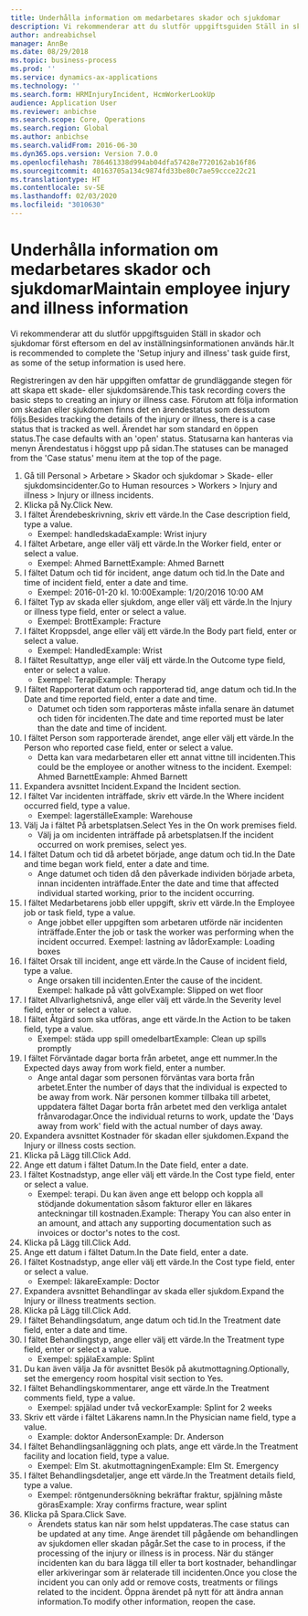 ```yaml
---
title: Underhålla information om medarbetares skador och sjukdomar
description: Vi rekommenderar att du slutför uppgiftsguiden Ställ in skador och sjukdomar först eftersom en del av inställningsinformationen används här.
author: andreabichsel
manager: AnnBe
ms.date: 08/29/2018
ms.topic: business-process
ms.prod: ''
ms.service: dynamics-ax-applications
ms.technology: ''
ms.search.form: HRMInjuryIncident, HcmWorkerLookUp
audience: Application User
ms.reviewer: anbichse
ms.search.scope: Core, Operations
ms.search.region: Global
ms.author: anbichse
ms.search.validFrom: 2016-06-30
ms.dyn365.ops.version: Version 7.0.0
ms.openlocfilehash: 786461338d994ab04dfa57428e7720162ab16f86
ms.sourcegitcommit: 40163705a134c9874fd33be80c7ae59ccce22c21
ms.translationtype: HT
ms.contentlocale: sv-SE
ms.lasthandoff: 02/03/2020
ms.locfileid: "3010630"
---
```

# <a name="maintain-employee-injury-and-illness-information"></a><span data-ttu-id="8b1a2-103">Underhålla information om medarbetares skador och sjukdomar</span><span class="sxs-lookup"><span data-stu-id="8b1a2-103">Maintain employee injury and illness information</span></span>



<span data-ttu-id="8b1a2-104">Vi rekommenderar att du slutför uppgiftsguiden Ställ in skador och sjukdomar först eftersom en del av inställningsinformationen används här.</span><span class="sxs-lookup"><span data-stu-id="8b1a2-104">It is recommended to complete the 'Setup injury and illness' task guide first, as some of the setup information is used here.</span></span> 



<span data-ttu-id="8b1a2-105">Registreringen av den här uppgiften omfattar de grundläggande stegen för att skapa ett skade- eller sjukdomsärende.</span><span class="sxs-lookup"><span data-stu-id="8b1a2-105">This task recording covers the basic steps to creating an injury or illness case.</span></span> <span data-ttu-id="8b1a2-106">Förutom att följa information om skadan eller sjukdomen finns det en ärendestatus som dessutom följs.</span><span class="sxs-lookup"><span data-stu-id="8b1a2-106">Besides tracking the details of the injury or illness, there is a case status that is tracked as well.</span></span>  <span data-ttu-id="8b1a2-107">Ärendet har som standard en öppen status.</span><span class="sxs-lookup"><span data-stu-id="8b1a2-107">The case defaults with an 'open' status.</span></span>  <span data-ttu-id="8b1a2-108">Statusarna kan hanteras via menyn Ärendestatus i höggst upp på sidan.</span><span class="sxs-lookup"><span data-stu-id="8b1a2-108">The statuses can be managed from the 'Case status' menu item at the top of the page.</span></span>

1. <span data-ttu-id="8b1a2-109">Gå till Personal > Arbetare > Skador och sjukdomar > Skade- eller sjukdomsincidenter.</span><span class="sxs-lookup"><span data-stu-id="8b1a2-109">Go to Human resources > Workers > Injury and illness > Injury or illness incidents.</span></span>
2. <span data-ttu-id="8b1a2-110">Klicka på Ny.</span><span class="sxs-lookup"><span data-stu-id="8b1a2-110">Click New.</span></span>
3. <span data-ttu-id="8b1a2-111">I fältet Ärendebeskrivning, skriv ett värde.</span><span class="sxs-lookup"><span data-stu-id="8b1a2-111">In the Case description field, type a value.</span></span>
    * <span data-ttu-id="8b1a2-112">Exempel: handledskada</span><span class="sxs-lookup"><span data-stu-id="8b1a2-112">Example:  Wrist injury</span></span>  
4. <span data-ttu-id="8b1a2-113">I fältet Arbetare, ange eller välj ett värde.</span><span class="sxs-lookup"><span data-stu-id="8b1a2-113">In the Worker field, enter or select a value.</span></span>
    * <span data-ttu-id="8b1a2-114">Exempel: Ahmed Barnett</span><span class="sxs-lookup"><span data-stu-id="8b1a2-114">Example: Ahmed Barnett</span></span>  
5. <span data-ttu-id="8b1a2-115">I fältet Datum och tid för incident, ange datum och tid.</span><span class="sxs-lookup"><span data-stu-id="8b1a2-115">In the Date and time of incident field, enter a date and time.</span></span>
    * <span data-ttu-id="8b1a2-116">Exempel: 2016-01-20 kl. 10:00</span><span class="sxs-lookup"><span data-stu-id="8b1a2-116">Example:  1/20/2016 10:00 AM</span></span>  
6. <span data-ttu-id="8b1a2-117">I fältet Typ av skada eller sjukdom, ange eller välj ett värde.</span><span class="sxs-lookup"><span data-stu-id="8b1a2-117">In the Injury or illness type field, enter or select a value.</span></span>
    * <span data-ttu-id="8b1a2-118">Exempel:  Brott</span><span class="sxs-lookup"><span data-stu-id="8b1a2-118">Example:  Fracture</span></span>  
7. <span data-ttu-id="8b1a2-119">I fältet Kroppsdel, ange eller välj ett värde.</span><span class="sxs-lookup"><span data-stu-id="8b1a2-119">In the Body part field, enter or select a value.</span></span>
    * <span data-ttu-id="8b1a2-120">Exempel:  Handled</span><span class="sxs-lookup"><span data-stu-id="8b1a2-120">Example:  Wrist</span></span>  
8. <span data-ttu-id="8b1a2-121">I fältet Resultattyp, ange eller välj ett värde.</span><span class="sxs-lookup"><span data-stu-id="8b1a2-121">In the Outcome type field, enter or select a value.</span></span>
    * <span data-ttu-id="8b1a2-122">Exempel:  Terapi</span><span class="sxs-lookup"><span data-stu-id="8b1a2-122">Example:  Therapy</span></span>  
9. <span data-ttu-id="8b1a2-123">I fältet Rapporterat datum och rapporterad tid, ange datum och tid.</span><span class="sxs-lookup"><span data-stu-id="8b1a2-123">In the Date and time reported field, enter a date and time.</span></span>
    * <span data-ttu-id="8b1a2-124">Datumet och tiden som rapporteras måste infalla senare än datumet och tiden för incidenten.</span><span class="sxs-lookup"><span data-stu-id="8b1a2-124">The date and time reported must be later than the date and time of incident.</span></span>  
10. <span data-ttu-id="8b1a2-125">I fältet Person som rapporterade ärendet, ange eller välj ett värde.</span><span class="sxs-lookup"><span data-stu-id="8b1a2-125">In the Person who reported case field, enter or select a value.</span></span>
    * <span data-ttu-id="8b1a2-126">Detta kan vara medarbetaren eller ett annat vittne till incidenten.</span><span class="sxs-lookup"><span data-stu-id="8b1a2-126">This could be the employee or another witness to the incident.</span></span>  <span data-ttu-id="8b1a2-127">Exempel: Ahmed Barnett</span><span class="sxs-lookup"><span data-stu-id="8b1a2-127">Example: Ahmed Barnett</span></span>  
11. <span data-ttu-id="8b1a2-128">Expandera avsnittet Incident.</span><span class="sxs-lookup"><span data-stu-id="8b1a2-128">Expand the Incident section.</span></span>
12. <span data-ttu-id="8b1a2-129">I fältet Var incidenten inträffade, skriv ett värde.</span><span class="sxs-lookup"><span data-stu-id="8b1a2-129">In the Where incident occurred field, type a value.</span></span>
    * <span data-ttu-id="8b1a2-130">Exempel: lagerställe</span><span class="sxs-lookup"><span data-stu-id="8b1a2-130">Example:  Warehouse</span></span>  
13. <span data-ttu-id="8b1a2-131">Välj Ja i fältet På arbetsplatsen.</span><span class="sxs-lookup"><span data-stu-id="8b1a2-131">Select Yes in the On work premises field.</span></span>
    * <span data-ttu-id="8b1a2-132">Välj ja om incidenten inträffade på arbetsplatsen.</span><span class="sxs-lookup"><span data-stu-id="8b1a2-132">If the incident occurred on work premises, select yes.</span></span>  
14. <span data-ttu-id="8b1a2-133">I fältet Datum och tid då arbetet började, ange datum och tid.</span><span class="sxs-lookup"><span data-stu-id="8b1a2-133">In the Date and time began work field, enter a date and time.</span></span>
    * <span data-ttu-id="8b1a2-134">Ange datumet och tiden då den påverkade individen började arbeta, innan incidenten inträffade.</span><span class="sxs-lookup"><span data-stu-id="8b1a2-134">Enter the date and time that affected individual started working, prior to the incident occurring.</span></span>  
15. <span data-ttu-id="8b1a2-135">I fältet Medarbetarens jobb eller uppgift, skriv ett värde.</span><span class="sxs-lookup"><span data-stu-id="8b1a2-135">In the Employee job or task field, type a value.</span></span>
    * <span data-ttu-id="8b1a2-136">Ange jobbet eller uppgiften som arbetaren utförde när incidenten inträffade.</span><span class="sxs-lookup"><span data-stu-id="8b1a2-136">Enter the job or task the worker was performing when the incident occurred.</span></span>  <span data-ttu-id="8b1a2-137">Exempel: lastning av lådor</span><span class="sxs-lookup"><span data-stu-id="8b1a2-137">Example:  Loading boxes</span></span>  
16. <span data-ttu-id="8b1a2-138">I fältet Orsak till incident, ange ett värde.</span><span class="sxs-lookup"><span data-stu-id="8b1a2-138">In the Cause of incident field, type a value.</span></span>
    * <span data-ttu-id="8b1a2-139">Ange orsaken till incidenten.</span><span class="sxs-lookup"><span data-stu-id="8b1a2-139">Enter the cause of the incident.</span></span>  <span data-ttu-id="8b1a2-140">Exempel: halkade på vått golv</span><span class="sxs-lookup"><span data-stu-id="8b1a2-140">Example:  Slipped on wet floor</span></span>  
17. <span data-ttu-id="8b1a2-141">I fältet Allvarlighetsnivå, ange eller välj ett värde.</span><span class="sxs-lookup"><span data-stu-id="8b1a2-141">In the Severity level field, enter or select a value.</span></span>
18. <span data-ttu-id="8b1a2-142">I fältet Åtgärd som ska utföras, ange ett värde.</span><span class="sxs-lookup"><span data-stu-id="8b1a2-142">In the Action to be taken field, type a value.</span></span>
    * <span data-ttu-id="8b1a2-143">Exempel: städa upp spill omedelbart</span><span class="sxs-lookup"><span data-stu-id="8b1a2-143">Example:  Clean up spills promptly</span></span>  
19. <span data-ttu-id="8b1a2-144">I fältet Förväntade dagar borta från arbetet, ange ett nummer.</span><span class="sxs-lookup"><span data-stu-id="8b1a2-144">In the Expected days away from work field, enter a number.</span></span>
    * <span data-ttu-id="8b1a2-145">Ange antal dagar som personen förväntas vara borta från arbetet.</span><span class="sxs-lookup"><span data-stu-id="8b1a2-145">Enter the number of days that the individual is expected to be away from work.</span></span>  <span data-ttu-id="8b1a2-146">När personen kommer tillbaka till arbetet, uppdatera fältet Dagar borta från arbetet med den verkliga antalet frånvarodagar.</span><span class="sxs-lookup"><span data-stu-id="8b1a2-146">Once the individual returns to work, update the 'Days away from work' field with the actual number of days away.</span></span>  
20. <span data-ttu-id="8b1a2-147">Expandera avsnittet Kostnader för skadan eller sjukdomen.</span><span class="sxs-lookup"><span data-stu-id="8b1a2-147">Expand the Injury or illness costs section.</span></span>
21. <span data-ttu-id="8b1a2-148">Klicka på Lägg till.</span><span class="sxs-lookup"><span data-stu-id="8b1a2-148">Click Add.</span></span>
22. <span data-ttu-id="8b1a2-149">Ange ett datum i fältet Datum.</span><span class="sxs-lookup"><span data-stu-id="8b1a2-149">In the Date field, enter a date.</span></span>
23. <span data-ttu-id="8b1a2-150">I fältet Kostnadstyp, ange eller välj ett värde.</span><span class="sxs-lookup"><span data-stu-id="8b1a2-150">In the Cost type field, enter or select a value.</span></span>
    * <span data-ttu-id="8b1a2-151">Exempel: terapi. Du kan även ange ett belopp och koppla all stödjande dokumentation såsom fakturor eller en läkares anteckningar till kostnaden.</span><span class="sxs-lookup"><span data-stu-id="8b1a2-151">Example:  Therapy    You can also enter in an amount, and attach any supporting documentation such as invoices or doctor's notes to the cost.</span></span>  
24. <span data-ttu-id="8b1a2-152">Klicka på Lägg till.</span><span class="sxs-lookup"><span data-stu-id="8b1a2-152">Click Add.</span></span>
25. <span data-ttu-id="8b1a2-153">Ange ett datum i fältet Datum.</span><span class="sxs-lookup"><span data-stu-id="8b1a2-153">In the Date field, enter a date.</span></span>
26. <span data-ttu-id="8b1a2-154">I fältet Kostnadstyp, ange eller välj ett värde.</span><span class="sxs-lookup"><span data-stu-id="8b1a2-154">In the Cost type field, enter or select a value.</span></span>
    * <span data-ttu-id="8b1a2-155">Exempel: läkare</span><span class="sxs-lookup"><span data-stu-id="8b1a2-155">Example: Doctor</span></span>  
27. <span data-ttu-id="8b1a2-156">Expandera avsnittet Behandlingar av skada eller sjukdom.</span><span class="sxs-lookup"><span data-stu-id="8b1a2-156">Expand the Injury or illness treatments section.</span></span>
28. <span data-ttu-id="8b1a2-157">Klicka på Lägg till.</span><span class="sxs-lookup"><span data-stu-id="8b1a2-157">Click Add.</span></span>
29. <span data-ttu-id="8b1a2-158">I fältet Behandlingsdatum, ange datum och tid.</span><span class="sxs-lookup"><span data-stu-id="8b1a2-158">In the Treatment date field, enter a date and time.</span></span>
30. <span data-ttu-id="8b1a2-159">I fältet Behandlingstyp, ange eller välj ett värde.</span><span class="sxs-lookup"><span data-stu-id="8b1a2-159">In the Treatment type field, enter or select a value.</span></span>
    * <span data-ttu-id="8b1a2-160">Exempel: spjäla</span><span class="sxs-lookup"><span data-stu-id="8b1a2-160">Example:  Splint</span></span>  
31. <span data-ttu-id="8b1a2-161">Du kan även välja Ja för avsnittet Besök på akutmottagning.</span><span class="sxs-lookup"><span data-stu-id="8b1a2-161">Optionally, set the emergency room hospital visit section to Yes.</span></span>
32. <span data-ttu-id="8b1a2-162">I fältet Behandlingskommentarer, ange ett värde.</span><span class="sxs-lookup"><span data-stu-id="8b1a2-162">In the Treatment comments field, type a value.</span></span>
    * <span data-ttu-id="8b1a2-163">Exempel: spjälad under två veckor</span><span class="sxs-lookup"><span data-stu-id="8b1a2-163">Example:  Splint for 2 weeks</span></span>  
33. <span data-ttu-id="8b1a2-164">Skriv ett värde i fältet Läkarens namn.</span><span class="sxs-lookup"><span data-stu-id="8b1a2-164">In the Physician name field, type a value.</span></span>
    * <span data-ttu-id="8b1a2-165">Example: doktor Anderson</span><span class="sxs-lookup"><span data-stu-id="8b1a2-165">Example:  Dr. Anderson</span></span>  
34. <span data-ttu-id="8b1a2-166">I fältet Behandlingsanläggning och plats, ange ett värde.</span><span class="sxs-lookup"><span data-stu-id="8b1a2-166">In the Treatment facility and location field, type a value.</span></span>
    * <span data-ttu-id="8b1a2-167">Exempel: Elm St. akutmottagningen</span><span class="sxs-lookup"><span data-stu-id="8b1a2-167">Example:  Elm St. Emergency</span></span>  
35. <span data-ttu-id="8b1a2-168">I fältet Behandlingsdetaljer, ange ett värde.</span><span class="sxs-lookup"><span data-stu-id="8b1a2-168">In the Treatment details field, type a value.</span></span>
    * <span data-ttu-id="8b1a2-169">Exempel: röntgenundersökning bekräftar fraktur, spjälning måste göras</span><span class="sxs-lookup"><span data-stu-id="8b1a2-169">Example:  Xray confirms fracture, wear splint</span></span>  
36. <span data-ttu-id="8b1a2-170">Klicka på Spara.</span><span class="sxs-lookup"><span data-stu-id="8b1a2-170">Click Save.</span></span>
    * <span data-ttu-id="8b1a2-171">Ärendets status kan när som helst uppdateras.</span><span class="sxs-lookup"><span data-stu-id="8b1a2-171">The case status can be updated at any time.</span></span>  <span data-ttu-id="8b1a2-172">Ange ärendet till pågående om behandlingen av sjukdomen eller skadan pågår.</span><span class="sxs-lookup"><span data-stu-id="8b1a2-172">Set the case to in process, if the processing of the injury or illness is in process.</span></span>  <span data-ttu-id="8b1a2-173">När du stänger incidenten kan du bara lägga till eller ta bort kostnader, behandlingar eller arkiveringar som är relaterade till incidenten.</span><span class="sxs-lookup"><span data-stu-id="8b1a2-173">Once you close the incident you can only add or remove costs, treatments or filings related to the incident.</span></span>  <span data-ttu-id="8b1a2-174">Öppna ärendet på nytt för att ändra annan information.</span><span class="sxs-lookup"><span data-stu-id="8b1a2-174">To modify other information, reopen the case.</span></span>  

